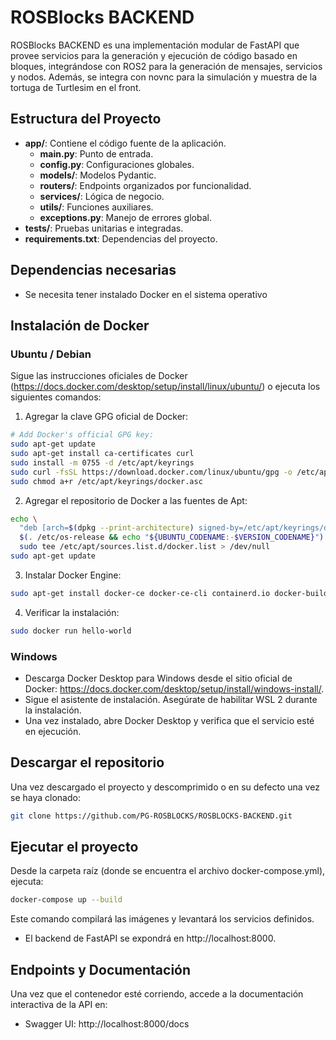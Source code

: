 # ROSBlocks BACKEND
ROSBlocks BACKEND es una implementación modular de FastAPI que provee servicios para la generación y ejecución de código basado en bloques, integrándose con ROS2 para la generación de mensajes, servicios y nodos. Además, se integra con novnc para la simulación y muestra de la tortuga de Turtlesim en el front.

## Estructura del Proyecto

- **app/**: Contiene el código fuente de la aplicación.
  - **main.py**: Punto de entrada.
  - **config.py**: Configuraciones globales.
  - **models/**: Modelos Pydantic.
  - **routers/**: Endpoints organizados por funcionalidad.
  - **services/**: Lógica de negocio.
  - **utils/**: Funciones auxiliares.
  - **exceptions.py**: Manejo de errores global.
- **tests/**: Pruebas unitarias e integradas.
- **requirements.txt**: Dependencias del proyecto.

## Dependencias necesarias

- Se necesita tener instalado Docker en el sistema operativo

## Instalación de Docker
### Ubuntu / Debian
Sigue las instrucciones oficiales de Docker (https://docs.docker.com/desktop/setup/install/linux/ubuntu/) o ejecuta los siguientes comandos:

1. Agregar la clave GPG oficial de Docker:

```bash
# Add Docker's official GPG key:
sudo apt-get update
sudo apt-get install ca-certificates curl
sudo install -m 0755 -d /etc/apt/keyrings
sudo curl -fsSL https://download.docker.com/linux/ubuntu/gpg -o /etc/apt/keyrings/docker.asc
sudo chmod a+r /etc/apt/keyrings/docker.asc
```
2. Agregar el repositorio de Docker a las fuentes de Apt:
```bash
echo \
  "deb [arch=$(dpkg --print-architecture) signed-by=/etc/apt/keyrings/docker.asc] https://download.docker.com/linux/ubuntu \
  $(. /etc/os-release && echo "${UBUNTU_CODENAME:-$VERSION_CODENAME}") stable" | \
  sudo tee /etc/apt/sources.list.d/docker.list > /dev/null
sudo apt-get update
```
3. Instalar Docker Engine:
```bash
sudo apt-get install docker-ce docker-ce-cli containerd.io docker-buildx-plugin docker-compose-plugin
```
4. Verificar la instalación:
```bash
sudo docker run hello-world
```
### Windows
- Descarga Docker Desktop para Windows desde el sitio oficial de Docker: https://docs.docker.com/desktop/setup/install/windows-install/. 
- Sigue el asistente de instalación. Asegúrate de habilitar WSL 2 durante la instalación.
- Una vez instalado, abre Docker Desktop y verifica que el servicio esté en ejecución.

## Descargar el repositorio

Una vez descargado el proyecto y descomprimido o en su defecto una vez se haya clonado:
```bash
git clone https://github.com/PG-ROSBLOCKS/ROSBLOCKS-BACKEND.git
```
## Ejecutar el proyecto
Desde la carpeta raíz (donde se encuentra el archivo docker-compose.yml), ejecuta:

```bash
docker-compose up --build
```
Este comando compilará las imágenes y levantará los servicios definidos.
- El backend de FastAPI se expondrá en http://localhost:8000.

## Endpoints y Documentación
Una vez que el contenedor esté corriendo, accede a la documentación interactiva de la API en:
- Swagger UI: http://localhost:8000/docs
